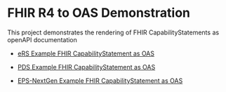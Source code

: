 # FHIR R4 to OAS Demonstration

This project demonstrates the rendering of FHIR CapabilityStatements as openAPI documentation

- [eRS Example FHIR CapabilityStatement as OAS](https://nhsdigital.github.io/FHIR-R4-OAS/ers)

- [PDS Example FHIR CapabilityStatement as OAS](https://nhsdigital.github.io/FHIR-R4-OAS/pds)

- [EPS-NextGen Example FHIR CapabilityStatement as OAS](https://nhsdigital.github.io/FHIR-R4-OAS/EPS-NextGen)


